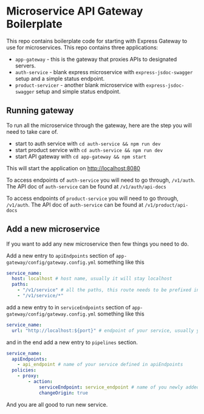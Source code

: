 # Microservice API Gateway Boilerplate

This repo contains boilerplate code for starting with Express Gateway to use for microservices. This repo contains three applications:

- `app-gateway` - this is the gateway that proxies APIs to designated servers.
- `auth-service` - blank express microservice with `express-jsdoc-swagger` setup and a simple status endpoint.
- `product-servicer` - another blank microservice with `express-jsdoc-swagger`  setup and simple status endpoint.

## Running gateway

To run all the microservice through the gateway, here are the step you will need to take care of.

- start to auth service with `cd auth-service && npm run dev`
- start product service with `cd auth-service && npm run dev`
- start API gateway with `cd app-gateway && npm start`

This will start the application on <a href="http://localhost:8080">http://localhost:8080</a>

To access endpoints of `auth-service` you will need to go through, `/v1/auth`.
The API doc of `auth-service` can be found at `/v1/auth/api-docs`

To access endpoints of `product-service` you will need to go through, `/v1/auth`.
The API doc of `auth-service` can be found at `/v1/product/api-docs`

## Add a new microservice

If you want to add any new microservice then few things you need to do.

Add a new entry to `apiEndpoints` section of `app-gateway/config/gateway.config.yml` something like this

```yml
service_name:
  host: localhost # host name, usually it will stay localhost
  paths:
    - "/v1/service" # all the paths, this route needs to be prefixed in the service route.
    - "/v1/service/*"
```

add a new entry to in `serviceEndpoints` section of `app-gateway/config/gateway.config.yml` something like this

```yml
service_name:
  url: "http://localhost:${port}" # endpoint of your service, usually you only need to change the name of service and port
```

and in the end add a new entry to `pipelines` section.

```yml
service_name:
  apiEndpoints:
    - api_endpoint # name of your service defined in apiEndpoints
  policies:
    - proxy:
        - action:
            serviceEndpoint: service_endpoint # name of you newly added service in serviceEndpoints
            changeOrigin: true
```

And you are all good to run new service.
